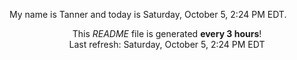 My name is Tanner and today is Saturday, October 5, 2:24 PM EDT.

<p align="center">This <i>README</i> file is generated <b>every 3 hours</b>!</br>Last refresh: Saturday, October 5, 2:24 PM EDT<br /></p>
